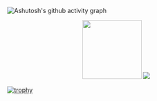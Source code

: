 ![Ashutosh's github activity graph](https://github-readme-activity-graph.vercel.app/graph?username=wushenhaoyu&theme=high-contrast)

<div align="center">
   <img height="137px" src="https://github-readme-stats.vercel.app/api?username=wushenhaoyu&theme=dark" /> <img src="https://github-readme-stats.vercel.app/api/top-langs/?username=wushenhaoyu&theme=dark&layout=compact" />
</div>

[![trophy](https://github-profile-trophy.vercel.app/?username=wushenhaoyu&theme=onedark)](https://github.com/ryo-ma/github-profile-trophy)
<!--
**wushenhaoyu/wushenhaoyu** is a ✨ _special_ ✨ repository because its `README.md` (this file) appears on your GitHub profile.

Here are some ideas to get you started:

- 🔭 I’m currently working on ...
- 🌱 I’m currently learning ...
- 👯 I’m looking to collaborate on ...
- 🤔 I’m looking for help with ...
- 💬 Ask me about ...
- 📫 How to reach me: ...
- 😄 Pronouns: ...
- ⚡ Fun fact: ...
-->
